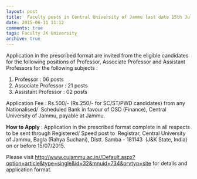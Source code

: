 ```yaml
---
layout: post
title:  Faculty posts in Central University of Jammu last date 15th July-2015
date: 2015-06-11 11:12
comments: true
tags: Faculty JK University
archive: true
---
```

Application in the prescribed format are invited from the eligible candidates for the following positions of Professor, Associate Professor and Assistant Professors for the following subjects :

1. Professor : 06 posts 
2. Associate Professor : 21 posts
3. Assistant Professor : 02 posts

Application Fee : Rs.500/- (Rs.250/- for SC/ST/PWD candidates) from any Nationalised/  Scheduled Bank in favour of OSD (Finance), Central University of Jammu, payable at Jammu.

**How to Apply** : Application in the prescribed format complete in all respects to be sent through Registered/ Speed post to  Registrar, Central University of Jammu, Bagla (Rahya Suchani), Distt. Samba - 181143  (J&K State, India) on or before 15/07/2015.

Please visit <http://www.cujammu.ac.in//Default.aspx?option=article&type=single&id=32&mnuid=734&prvtyp=site> for details and application format. 


